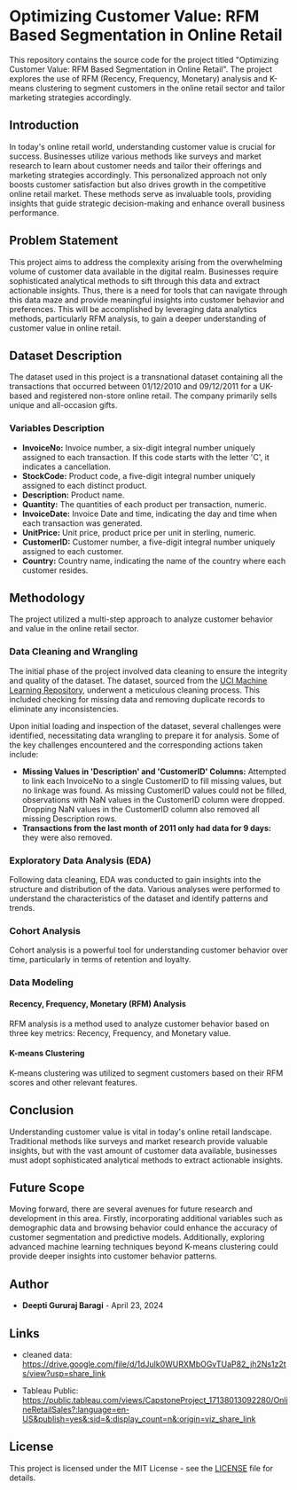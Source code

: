 # Optimizing Customer Value: RFM Based Segmentation in Online Retail

This repository contains the source code for the project titled "Optimizing Customer Value: RFM Based Segmentation in Online Retail". The project explores the use of RFM (Recency, Frequency, Monetary) analysis and K-means clustering to segment customers in the online retail sector and tailor marketing strategies accordingly.

## Introduction

In today's online retail world, understanding customer value is crucial for success. Businesses utilize various methods like surveys and market research to learn about customer needs and tailor their offerings and marketing strategies accordingly. This personalized approach not only boosts customer satisfaction but also drives growth in the competitive online retail market. These methods serve as invaluable tools, providing insights that guide strategic decision-making and enhance overall business performance.

## Problem Statement

This project aims to address the complexity arising from the overwhelming volume of customer data available in the digital realm. Businesses require sophisticated analytical methods to sift through this data and extract actionable insights. Thus, there is a need for tools that can navigate through this data maze and provide meaningful insights into customer behavior and preferences. This will be accomplished by leveraging data analytics methods, particularly RFM analysis, to gain a deeper understanding of customer value in online retail.

## Dataset Description

The dataset used in this project is a transnational dataset containing all the transactions that occurred between 01/12/2010 and 09/12/2011 for a UK-based and registered non-store online retail. The company primarily sells unique and all-occasion gifts.

### Variables Description

- **InvoiceNo:** Invoice number, a six-digit integral number uniquely assigned to each transaction. If this code starts with the letter 'C', it indicates a cancellation.
- **StockCode:** Product code, a five-digit integral number uniquely assigned to each distinct product.
- **Description:** Product name.
- **Quantity:** The quantities of each product per transaction, numeric.
- **InvoiceDate:** Invoice Date and time, indicating the day and time when each transaction was generated.
- **UnitPrice:** Unit price, product price per unit in sterling, numeric.
- **CustomerID:** Customer number, a five-digit integral number uniquely assigned to each customer.
- **Country:** Country name, indicating the name of the country where each customer resides.

## Methodology

The project utilized a multi-step approach to analyze customer behavior and value in the online retail sector. 

### Data Cleaning and Wrangling

The initial phase of the project involved data cleaning to ensure the integrity and quality of the dataset. The dataset, sourced from the [UCI Machine Learning Repository](https://archive.ics.uci.edu/ml/machine-learning-databases/00352/Online%20Retail.xlsx), underwent a meticulous cleaning process. This included checking for missing data and removing duplicate records to eliminate any inconsistencies.

Upon initial loading and inspection of the dataset, several challenges were identified, necessitating data wrangling to prepare it for analysis. Some of the key challenges encountered and the corresponding actions taken include:

- **Missing Values in 'Description' and 'CustomerID' Columns:** Attempted to link each InvoiceNo to a single CustomerID to fill missing values, but no linkage was found. As missing CustomerID values could not be filled, observations with NaN values in the CustomerID column were dropped. Dropping NaN values in the CustomerID column also removed all missing Description rows.
- **Transactions from the last month of 2011 only had data for 9 days:** they were also removed.

### Exploratory Data Analysis (EDA)

Following data cleaning, EDA was conducted to gain insights into the structure and distribution of the data. Various analyses were performed to understand the characteristics of the dataset and identify patterns and trends.

### Cohort Analysis

Cohort analysis is a powerful tool for understanding customer behavior over time, particularly in terms of retention and loyalty.

### Data Modeling

#### Recency, Frequency, Monetary (RFM) Analysis

RFM analysis is a method used to analyze customer behavior based on three key metrics: Recency, Frequency, and Monetary value.

#### K-means Clustering

K-means clustering was utilized to segment customers based on their RFM scores and other relevant features.

## Conclusion

Understanding customer value is vital in today's online retail landscape. Traditional methods like surveys and market research provide valuable insights, but with the vast amount of customer data available, businesses must adopt sophisticated analytical methods to extract actionable insights.

## Future Scope

Moving forward, there are several avenues for future research and development in this area. Firstly, incorporating additional variables such as demographic data and browsing behavior could enhance the accuracy of customer segmentation and predictive models. Additionally, exploring advanced machine learning techniques beyond K-means clustering could provide deeper insights into customer behavior patterns.

## Author

- **Deepti Gururaj Baragi** - April 23, 2024

## Links

- cleaned data: https://drive.google.com/file/d/1dJulk0WURXMbOGvTUaP82_jh2Ns1z2ts/view?usp=share_link

- Tableau Public: https://public.tableau.com/views/CapstoneProject_17138013092280/OnlineRetailSales?:language=en-US&publish=yes&:sid=&:display_count=n&:origin=viz_share_link

## License

This project is licensed under the MIT License - see the [LICENSE](LICENSE) file for details.

